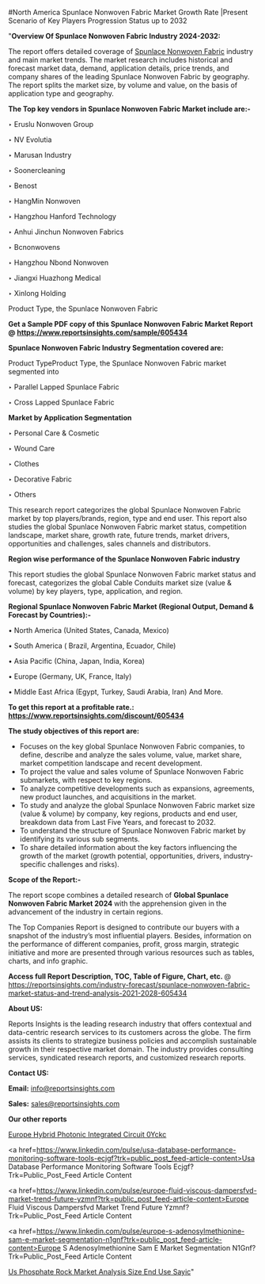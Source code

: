 #North America Spunlace Nonwoven Fabric Market Growth Rate |Present Scenario of Key Players Progression Status up to 2032

"<strong>Overview Of Spunlace Nonwoven Fabric Industry 2024-2032:</strong>

The report offers detailed coverage of <a href=https://www.reportsinsights.com/sample/605434>Spunlace Nonwoven Fabric</a> industry and main market trends. The market research includes historical and forecast market data, demand, application details, price trends, and company shares of the leading Spunlace Nonwoven Fabric by geography. The report splits the market size, by volume and value, on the basis of application type and geography.

<strong>The Top key vendors in Spunlace Nonwoven Fabric Market include are:- </strong>

‣ Eruslu Nonwoven Group

‣ NV Evolutia

‣ Marusan Industry

‣ Soonercleaning

‣ Benost

‣ HangMin Nonwoven

‣ Hangzhou Hanford Technology

‣ Anhui Jinchun Nonwoven Fabrics

‣ Bcnonwovens

‣ Hangzhou Nbond Nonwoven

‣ Jiangxi Huazhong Medical

‣ Xinlong Holding

Product Type, the Spunlace Nonwoven Fabric

<strong>Get a Sample PDF copy of this Spunlace Nonwoven Fabric Market Report </strong><strong>@ <a href=https://www.reportsinsights.com/sample/605434 style=color:#0000ff;>https://www.reportsinsights.com/sample/605434</a> </strong>

<strong>Spunlace Nonwoven Fabric Industry Segmentation covered are:</strong>

Product TypeProduct Type, the Spunlace Nonwoven Fabric market segmented into

‣ Parallel Lapped Spunlace Fabric

‣ Cross Lapped Spunlace Fabric

<strong>Market by Application Segmentation</strong>

‣   Personal Care & Cosmetic

‣ Wound Care

‣ Clothes

‣ Decorative Fabric

‣ Others

This research report categorizes the global Spunlace Nonwoven Fabric market by top players/brands, region, type and end user. This report also studies the global Spunlace Nonwoven Fabric market status, competition landscape, market share, growth rate, future trends, market drivers, opportunities and challenges, sales channels and distributors.

<strong>Region wise performance of the Spunlace Nonwoven Fabric industry</strong><strong> </strong>

This report studies the global Spunlace Nonwoven Fabric market status and forecast, categorizes the global Cable Conduits market size (value &amp; volume) by key players, type, application, and region. 

<strong>Regional Spunlace Nonwoven Fabric Market (Regional Output, Demand &amp; Forecast by Countries):-</strong>

• North America (United States, Canada, Mexico)

• South America ( Brazil, Argentina, Ecuador, Chile)

• Asia Pacific (China, Japan, India, Korea)

• Europe (Germany, UK, France, Italy)

• Middle East Africa (Egypt, Turkey, Saudi Arabia, Iran) And More.

<strong>To get this report at a profitable rate.: <a href=https://www.reportsinsights.com/discount/605434 style=color:#0000ff;>https://www.reportsinsights.com/discount/605434</a></strong>

<strong>The study objectives of this report are:</strong>
<ul>
  <li>Focuses on the key global Spunlace Nonwoven Fabric companies, to define, describe and analyze the sales volume, value, market share, market competition landscape and recent development.</li>
  <li>To project the value and sales volume of Spunlace Nonwoven Fabric submarkets, with respect to key regions.</li>
  <li>To analyze competitive developments such as expansions, agreements, new product launches, and acquisitions in the market.</li>
  <li>To study and analyze the global Spunlace Nonwoven Fabric market size (value &amp; volume) by company, key regions, products and end user, breakdown data from Last Five Years, and forecast to 2032.</li>
  <li>To understand the structure of Spunlace Nonwoven Fabric market by identifying its various sub segments.</li>
  <li>To share detailed information about the key factors influencing the growth of the market (growth potential, opportunities, drivers, industry-specific challenges and risks).</li>
</ul>
<strong>Scope of the Report:-</strong><strong> </strong>

The report scope combines a detailed research of <strong>Global Spunlace Nonwoven Fabric Market 2024 </strong>with the apprehension given in the advancement of the industry in certain regions.

The Top Companies Report is designed to contribute our buyers with a snapshot of the industry’s most influential players. Besides, information on the performance of different companies, profit, gross margin, strategic initiative and more are presented through various resources such as tables, charts, and info graphic.

<strong>Access full Report Description, TOC, Table of Figure, Chart, etc. </strong>@   <a href=https://reportsinsights.com/industry-forecast/spunlace-nonwoven-fabric-market-status-and-trend-analysis-2021-2028-605434 style=color:#0000ff;>https://reportsinsights.com/industry-forecast/spunlace-nonwoven-fabric-market-status-and-trend-analysis-2021-2028-605434</a>

<strong>About US:</strong>

Reports Insights is the leading research industry that offers contextual and data-centric research services to its customers across the globe. The firm assists its clients to strategize business policies and accomplish sustainable growth in their respective market domain. The industry provides consulting services, syndicated research reports, and customized research reports.

<strong>Contact US:</strong>

<p class=""""><b>Email:</b> <a href=mailto:info@reportsinsights.com>info@reportsinsights.com</a></p>
<p class=""""><b>Sales:</b> <a href=mailto:sales@reportsinsights.com>sales@reportsinsights.com</a></p>

<strong>Our other reports</strong>

<a href=https://www.linkedin.com/pulse/europe-hybrid-photonic-integrated-circuit-0yckc/>Europe Hybrid Photonic Integrated Circuit 0Yckc</a>

<a href=https://www.linkedin.com/pulse/usa-database-performance-monitoring-software-tools-ecjgf?trk=public_post_feed-article-content>Usa Database Performance Monitoring Software Tools Ecjgf?Trk=Public_Post_Feed Article Content</a>

<a href=https://www.linkedin.com/pulse/europe-fluid-viscous-dampersfvd-market-trend-future-yzmnf?trk=public_post_feed-article-content>Europe Fluid Viscous Dampersfvd Market Trend Future Yzmnf?Trk=Public_Post_Feed Article Content</a>

<a href=https://www.linkedin.com/pulse/europe-s-adenosylmethionine-sam-e-market-segmentation-n1gnf?trk=public_post_feed-article-content>Europe S Adenosylmethionine Sam E Market Segmentation N1Gnf?Trk=Public_Post_Feed Article Content</a>

<a href=https://www.linkedin.com/pulse/us-phosphate-rock-market-analysis-size-end-use-sayic/>Us Phosphate Rock Market Analysis Size End Use Sayic</a>"
